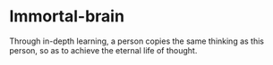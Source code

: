 # Immortal-brain
Through in-depth learning, a person copies the same thinking as this person, so as to achieve the eternal life of thought.

